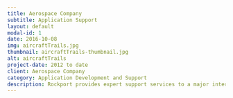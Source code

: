 ```yaml
---
title: Aerospace Company
subtitle: Application Support
layout: default
modal-id: 1
date: 2016-10-08
img: aircraftTrails.jpg
thumbnail: aircraftTrails-thumbnail.jpg
alt: aircraftTrails
project-date: 2012 to date
client: Aerospace Company
category: Application Development and Support
description: Rockport provides expert support services to a major international aerospace company for its aircraft simulator development effort. The financial model uses detailed project and costing information to allocate revenues and costs associated with the simulator development to its airline customers.
---
```

